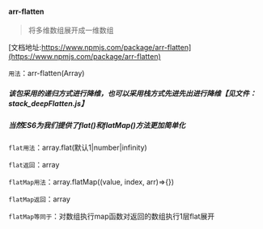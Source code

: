 #### arr-flatten
> 将多维数组展开成一维数组

[文档地址:https://www.npmjs.com/package/arr-flatten](https://www.npmjs.com/package/arr-flatten)

```用法```：arr-flatten(Array)

##### 该包采用的递归方式进行降维，也可以采用栈方式先进先出进行降维【见文件：stack_deepFlatten.js】

##### 当然ES6为我们提供了flat()和flatMap()方法更加简单化

```flat用法```：array.flat(默认1|number|infinity)

```flat返回```：array

```flatMap用法```：array.flatMap((value, index, arr)=>{})

```flatMap返回```：array

```flatMap等同于```：对数组执行map函数对返回的数组执行1层flat展开
